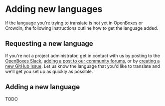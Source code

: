 # Adding new languages

If the language you're trying to translate is not yet in OpenBoxes or Crowdin, the following instructions outline how to get the language added.

## Requesting a new language

If you're not a project administrator, get in contact with us by posting to the [OpenBoxes Slack](http://slack-signup.openboxes.com/), [adding a post to our community forums](https://community.openboxes.com/), or by [creating a new GitHub Issue](https://github.com/openboxes/openboxes/issues). Let us know the language that you'd like to translate and we'll get you set up as quickly as possible.

## Adding a new language

TODO
